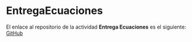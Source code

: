 # EntregaEcuaciones

El enlace al repositorio de la actividad **Entrega Ecuaciones** es el siguiente: [GitHub](https://github.com/migueliiin/EntregaEcuaciones.git)